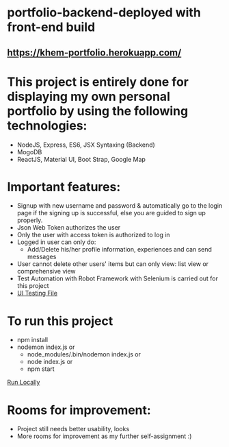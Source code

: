 # portfolio-backend-deployed with front-end build

## https://khem-portfolio.herokuapp.com/

# This project is entirely done for displaying my own personal portfolio by using the following technologies:

- NodeJS, Express, ES6, JSX Syntaxing (Backend)
- MogoDB
- ReactJS, Material UI, Boot Strap, Google Map

# Important features:

- Signup with new username and password & automatically go to the login page if the signing up is successful, else you are guided to sign up properly.
- Json Web Token authorizes the user
- Only the user with access token is authorized to log in
- Logged in user can only do:
  - Add/Delete his/her profile information, experiences and can send messages
- User cannot delete other users' items but can only view: list view or comprehensive view
- Test Automation with Robot Framework with Selenium is carried out for this project
- [UI Testing File](https://github.com/khemrajneupane/Test-Automation-Robot-Selenium-Khem-Portfolio)

# To run this project

- npm install
- nodemon index.js or
  - node_modules/.bin/nodemon index.js or
  - node index.js or
  - npm start

[Run Locally](http://localhost:3000/)

# Rooms for improvement:

- Project still needs better usability, looks
- More rooms for improvement as my further self-assignment :)
